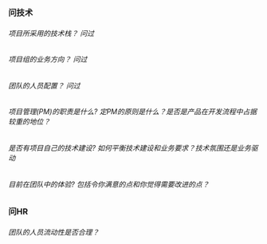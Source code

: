 ### 问技术

###### 项目所采用的技术栈？ 问过


###### 项目组的业务方向？ 问过


###### 团队的人员配置？ 问过


###### 项目管理(PM)的职责是什么? 定PM的原则是什么？是否是产品在开发流程中占据较重的地位？


###### 是否有项目自己的技术建设? 如何平衡技术建设和业务要求？技术氛围还是业务驱动


###### 目前在团队中的体验? 包括令你满意的点和你觉得需要改进的点？






### 问HR

###### 团队的人员流动性是否合理？